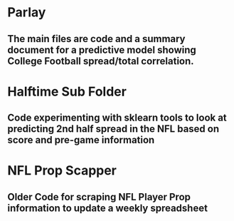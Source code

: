 # Parlay

## The main files are code and a summary document for a predictive model showing College Football spread/total correlation.

# Halftime Sub Folder 

##  Code experimenting with sklearn tools to look at predicting 2nd half spread in the NFL based on score and pre-game information 

# NFL Prop Scapper

## Older Code for scraping NFL Player Prop information to update a weekly spreadsheet
